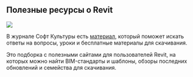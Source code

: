## Полезные ресурсы о Revit

![](/img/MAY_5/1658949843_poleznye-resursy-o-revit_1_1200x628_20_1_.jpg#rounded)

В журнале Софт Культуры есть [материал](https://softculture.cc/blog/entries/articles/poleznye-resursy-o-revit), который поможет искать ответы на вопросы, уроки и бесплатные материалы для скачивания.

Это подборка с полезными сайтами для пользователей Revit, на которых можно найти BIM-стандарты и шаблоны, обзоры последних обновлений и семейства для скачивания.
